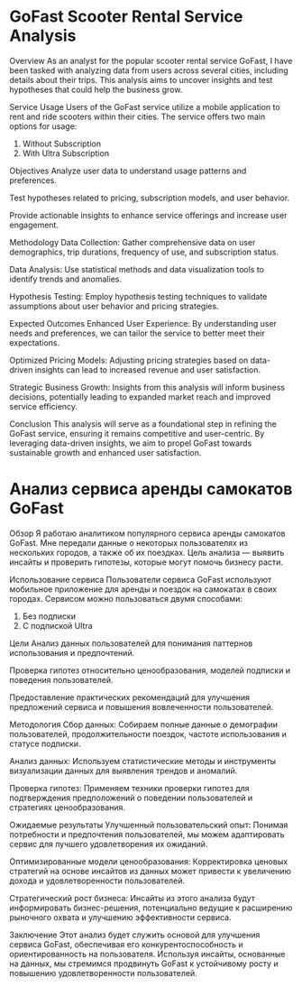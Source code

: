 # GoFast Scooter Rental Service Analysis
Overview
As an analyst for the popular scooter rental service GoFast, I have been tasked with analyzing data from users across several cities, including details about their trips. This analysis aims to uncover insights and test hypotheses that could help the business grow.

Service Usage
Users of the GoFast service utilize a mobile application to rent and ride scooters within their cities. The service offers two main options for usage:

1. Without Subscription
2. With Ultra Subscription

Objectives
Analyze user data to understand usage patterns and preferences.

Test hypotheses related to pricing, subscription models, and user behavior.

Provide actionable insights to enhance service offerings and increase user engagement.

Methodology
Data Collection: Gather comprehensive data on user demographics, trip durations, frequency of use, and subscription status.

Data Analysis: Use statistical methods and data visualization tools to identify trends and anomalies.

Hypothesis Testing: Employ hypothesis testing techniques to validate assumptions about user behavior and pricing strategies.

Expected Outcomes
Enhanced User Experience: By understanding user needs and preferences, we can tailor the service to better meet their expectations.

Optimized Pricing Models: Adjusting pricing strategies based on data-driven insights can lead to increased revenue and user satisfaction.

Strategic Business Growth: Insights from this analysis will inform business decisions, potentially leading to expanded market reach and improved service efficiency.

Conclusion
This analysis will serve as a foundational step in refining the GoFast service, ensuring it remains competitive and user-centric. By leveraging data-driven insights, we aim to propel GoFast towards sustainable growth and enhanced user satisfaction.

# Анализ сервиса аренды самокатов GoFast
Обзор
Я работаю аналитиком популярного сервиса аренды самокатов GoFast. Мне передали данные о некоторых пользователях из нескольких городов, а также об их поездках. Цель анализа — выявить инсайты и проверить гипотезы, которые могут помочь бизнесу расти.

Использование сервиса
Пользователи сервиса GoFast используют мобильное приложение для аренды и поездок на самокатах в своих городах. Сервисом можно пользоваться двумя способами:

1. Без подписки
2. С подпиской Ultra

Цели
Анализ данных пользователей для понимания паттернов использования и предпочтений.

Проверка гипотез относительно ценообразования, моделей подписки и поведения пользователей.

Предоставление практических рекомендаций для улучшения предложений сервиса и повышения вовлеченности пользователей.

Методология
Сбор данных: Собираем полные данные о демографии пользователей, продолжительности поездок, частоте использования и статусе подписки.

Анализ данных: Используем статистические методы и инструменты визуализации данных для выявления трендов и аномалий.

Проверка гипотез: Применяем техники проверки гипотез для подтверждения предположений о поведении пользователей и стратегиях ценообразования.

Ожидаемые результаты
Улучшенный пользовательский опыт: Понимая потребности и предпочтения пользователей, мы можем адаптировать сервис для лучшего удовлетворения их ожиданий.

Оптимизированные модели ценообразования: Корректировка ценовых стратегий на основе инсайтов из данных может привести к увеличению дохода и удовлетворенности пользователей.

Стратегический рост бизнеса: Инсайты из этого анализа будут информировать бизнес-решения, потенциально ведущие к расширению рыночного охвата и улучшению эффективности сервиса.

Заключение
Этот анализ будет служить основой для улучшения сервиса GoFast, обеспечивая его конкурентоспособность и ориентированность на пользователя. Используя инсайты, основанные на данных, мы стремимся продвинуть GoFast к устойчивому росту и повышению удовлетворенности пользователей.
